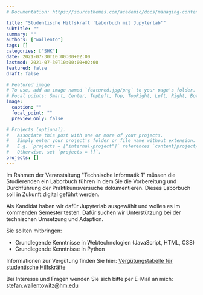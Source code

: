 ```yaml
---
# Documentation: https://sourcethemes.com/academic/docs/managing-content/

title: "Studentische Hilfskraft 'Laborbuch mit Jupyterlab'"
subtitle: ""
summary: ""
authors: ["wallento"]
tags: []
categories: ["SHK"]
date: 2021-07-30T10:00:00+02:00
lastmod: 2021-07-30T10:00:00+02:00
featured: false
draft: false

# Featured image
# To use, add an image named `featured.jpg/png` to your page's folder.
# Focal points: Smart, Center, TopLeft, Top, TopRight, Left, Right, BottomLeft, Bottom, BottomRight.
image:
  caption: ""
  focal_point: ""
  preview_only: false

# Projects (optional).
#   Associate this post with one or more of your projects.
#   Simply enter your project's folder or file name without extension.
#   E.g. `projects = ["internal-project"]` references `content/project/deep-learning/index.md`.
#   Otherwise, set `projects = []`.
projects: []
---
```


Im Rahmen der Veranstaltung "Technische Informatik 1" müssen die Studierenden
ein Laborbuch führen in dem Sie die Vorbereitung und Durchführung der
Praktikumsversuche dokumentieren. Dieses Laborbuch soll in Zukunft digital
geführt werden.

Als Kandidat haben wir dafür Jupyterlab ausgewählt und wollen es im kommenden
Semester testen. Dafür suchen wir Unterstützung bei der technischen Umsetzung
und Adaption.

Sie sollten mitbringen:

- Grundlegende Kenntnisse in Webtechnologien (JavaScript, HTML, CSS)
- Grundlegende Kenntnisse in Python

Informationen zur Vergütung finden Sie hier: [Vergütungstabelle für studentische
Hilfskräfte](https://w3-mediapool.hm.edu/mediapool/media/dachmarke/dm_lokal/ha1_personal/dokumente_83/Verguetungstabelle_SHK_180315.pdf)

Bei Interesse und Fragen wenden Sie sich bitte per E-Mail an mich:
[stefan.wallentowitz@hm.edu](mailto:stefan.wallentowitz@hm.edu)
